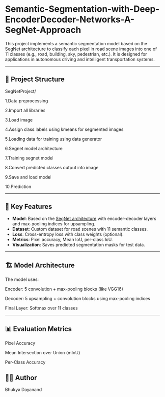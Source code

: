 # Semantic-Segmentation-with-Deep-EncoderDecoder-Networks-A-SegNet-Approach

This project implements a semantic segmentation model based on the SegNet architecture to classify each pixel in road scene images into one of 11 classes (e.g., road, building, sky, pedestrian, etc.). It is designed for applications in autonomous driving and intelligent transportation systems.

---

## 📁 Project Structure
SegNetProject/

1.Data preprocessing

2.Import all libraries

3.Load image

4.Assign class labels using kmeans for segmented images

5.Loading data for training using data generator

6.Segnet model architecture

7.Training segnet model

8.Convert predicted classes output into image

9.Save and load model

10.Prediction


---

## 🚀 Key Features

- **Model**: Based on the [SegNet architecture](https://arxiv.org/abs/1511.00561) with encoder-decoder layers and max-pooling indices for upsampling.
- **Dataset**: Custom dataset for road scenes with 11 semantic classes.
- **Loss**: Cross-entropy loss with class weights (optional).
- **Metrics**: Pixel accuracy, Mean IoU, per-class IoU.
- **Visualization**: Saves predicted segmentation masks for test data.

---

 ## 🏗️ Model Architecture
The model uses:

Encoder: 5 convolution + max-pooling blocks (like VGG16)

Decoder: 5 upsampling + convolution blocks using max-pooling indices

Final Layer: Softmax over 11 classes

---

## 📊 Evaluation Metrics
Pixel Accuracy

Mean Intersection over Union (mIoU)

Per-Class Accuracy

## 👨‍💻 Author
Bhukya Dayanand
